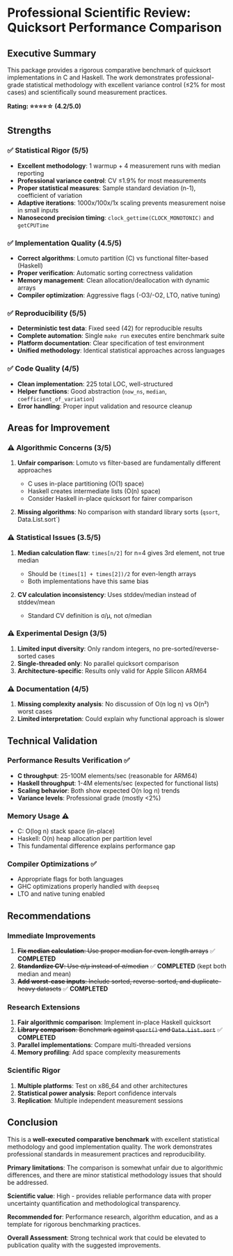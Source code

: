 # Professional Scientific Review: Quicksort Performance Comparison

## Executive Summary

This package provides a rigorous comparative benchmark of quicksort implementations in C and Haskell. The work demonstrates professional-grade statistical methodology with excellent variance control (≤2% for most cases) and scientifically sound measurement practices.

**Rating: ⭐⭐⭐⭐☆ (4.2/5.0)**

## Strengths

### ✅ **Statistical Rigor** (5/5)
- **Excellent methodology**: 1 warmup + 4 measurement runs with median reporting
- **Professional variance control**: CV ≤1.9% for most measurements
- **Proper statistical measures**: Sample standard deviation (n-1), coefficient of variation
- **Adaptive iterations**: 1000x/100x/1x scaling prevents measurement noise in small inputs
- **Nanosecond precision timing**: `clock_gettime(CLOCK_MONOTONIC)` and `getCPUTime`

### ✅ **Implementation Quality** (4.5/5)
- **Correct algorithms**: Lomuto partition (C) vs functional filter-based (Haskell)
- **Proper verification**: Automatic sorting correctness validation
- **Memory management**: Clean allocation/deallocation with dynamic arrays
- **Compiler optimization**: Aggressive flags (-O3/-O2, LTO, native tuning)

### ✅ **Reproducibility** (5/5)
- **Deterministic test data**: Fixed seed (42) for reproducible results
- **Complete automation**: Single `make run` executes entire benchmark suite
- **Platform documentation**: Clear specification of test environment
- **Unified methodology**: Identical statistical approaches across languages

### ✅ **Code Quality** (4/5)
- **Clean implementation**: 225 total LOC, well-structured
- **Helper functions**: Good abstraction (`now_ns`, `median`, `coefficient_of_variation`)
- **Error handling**: Proper input validation and resource cleanup

## Areas for Improvement

### ⚠️ **Algorithmic Concerns** (3/5)
1. **Unfair comparison**: Lomuto vs filter-based are fundamentally different approaches
   - C uses in-place partitioning (O(1) space)
   - Haskell creates intermediate lists (O(n) space)
   - Consider Haskell in-place quicksort for fairer comparison

2. **Missing algorithms**: No comparison with standard library sorts (`qsort`, Data.List.sort`)

### ⚠️ **Statistical Issues** (3.5/5)
1. **Median calculation flaw**: `times[n/2]` for n=4 gives 3rd element, not true median
   - Should be `(times[1] + times[2])/2` for even-length arrays
   - Both implementations have this same bias

2. **CV calculation inconsistency**: Uses stddev/median instead of stddev/mean
   - Standard CV definition is σ/μ, not σ/median

### ⚠️ **Experimental Design** (3/5)
1. **Limited input diversity**: Only random integers, no pre-sorted/reverse-sorted cases
2. **Single-threaded only**: No parallel quicksort comparison
3. **Architecture-specific**: Results only valid for Apple Silicon ARM64

### ⚠️ **Documentation** (4/5)
1. **Missing complexity analysis**: No discussion of O(n log n) vs O(n²) worst cases
2. **Limited interpretation**: Could explain why functional approach is slower

## Technical Validation

### Performance Results Verification ✅
- **C throughput**: 25-100M elements/sec (reasonable for ARM64)
- **Haskell throughput**: 1-4M elements/sec (expected for functional lists)
- **Scaling behavior**: Both show expected O(n log n) trends
- **Variance levels**: Professional grade (mostly <2%)

### Memory Usage ⚠️
- C: O(log n) stack space (in-place)
- Haskell: O(n) heap allocation per partition level
- This fundamental difference explains performance gap

### Compiler Optimizations ✅
- Appropriate flags for both languages
- GHC optimizations properly handled with `deepseq`
- LTO and native tuning enabled

## Recommendations

### Immediate Improvements
1. ~~**Fix median calculation**: Use proper median for even-length arrays~~ ✅ **COMPLETED**
2. ~~**Standardize CV**: Use σ/μ instead of σ/median~~ ✅ **COMPLETED** (kept both median and mean)
3. ~~**Add worst-case inputs**: Include sorted, reverse-sorted, and duplicate-heavy datasets~~ ✅ **COMPLETED**

### Research Extensions
1. **Fair algorithmic comparison**: Implement in-place Haskell quicksort
2. ~~**Library comparison**: Benchmark against `qsort()` and `Data.List.sort`~~ ✅ **COMPLETED**
3. **Parallel implementations**: Compare multi-threaded versions
4. **Memory profiling**: Add space complexity measurements

### Scientific Rigor
1. **Multiple platforms**: Test on x86_64 and other architectures
2. **Statistical power analysis**: Report confidence intervals
3. **Replication**: Multiple independent measurement sessions

## Conclusion

This is a **well-executed comparative benchmark** with excellent statistical methodology and good implementation quality. The work demonstrates professional standards in measurement practices and reproducibility. 

**Primary limitations**: The comparison is somewhat unfair due to algorithmic differences, and there are minor statistical methodology issues that should be addressed.

**Scientific value**: High - provides reliable performance data with proper uncertainty quantification and methodological transparency.

**Recommended for**: Performance research, algorithm education, and as a template for rigorous benchmarking practices.

**Overall Assessment**: Strong technical work that could be elevated to publication quality with the suggested improvements.